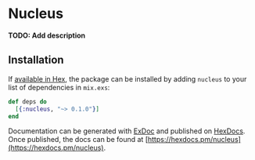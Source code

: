 # Nucleus

**TODO: Add description**

## Installation

If [available in Hex](https://hex.pm/docs/publish), the package can be installed
by adding `nucleus` to your list of dependencies in `mix.exs`:

```elixir
def deps do
  [{:nucleus, "~> 0.1.0"}]
end
```

Documentation can be generated with [ExDoc](https://github.com/elixir-lang/ex_doc)
and published on [HexDocs](https://hexdocs.pm). Once published, the docs can
be found at [https://hexdocs.pm/nucleus](https://hexdocs.pm/nucleus).

